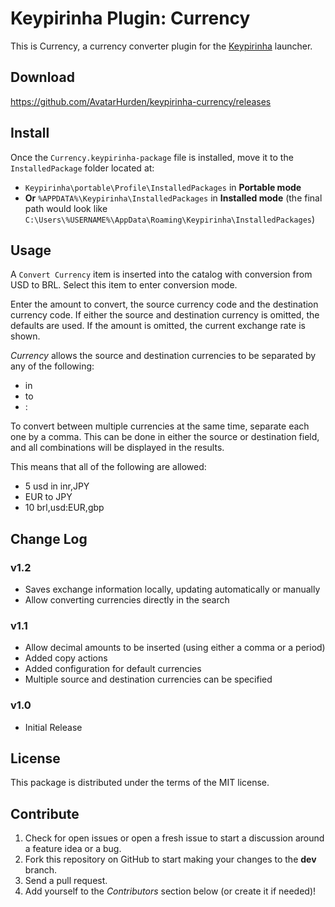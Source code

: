 # Keypirinha Plugin: Currency

This is Currency, a currency converter plugin for the
[Keypirinha](http://keypirinha.com) launcher.

## Download

https://github.com/AvatarHurden/keypirinha-currency/releases


## Install

Once the `Currency.keypirinha-package` file is installed,
move it to the `InstalledPackage` folder located at:

* `Keypirinha\portable\Profile\InstalledPackages` in **Portable mode**
* **Or** `%APPDATA%\Keypirinha\InstalledPackages` in **Installed mode** (the
  final path would look like
  `C:\Users\%USERNAME%\AppData\Roaming\Keypirinha\InstalledPackages`)


## Usage

A ```Convert Currency``` item is inserted into the catalog with conversion from USD to BRL.
Select this item to enter conversion mode.

Enter the amount to convert, the source currency code and the destination currency code.
If either the source and destination currency is omitted, the defaults are used.
If the amount is omitted, the current exchange rate is shown.

*Currency* allows the source and destination currencies to be separated by any of the following:
 - in
 - to
 - :

To convert between multiple currencies at the same time, separate each one by a comma.
This can be done in either the source or destination field, and all combinations will be displayed in the results.

This means that all of the following are allowed:

- 5 usd in inr,JPY
- EUR to JPY
- 10 brl,usd:EUR,gbp

## Change Log

### v1.2

* Saves exchange information locally, updating automatically or manually
* Allow converting currencies directly in the search

### v1.1

* Allow decimal amounts to be inserted (using either a comma or a period)
* Added copy actions
* Added configuration for default currencies
* Multiple source and destination currencies can be specified

### v1.0

* Initial Release


## License

This package is distributed under the terms of the MIT license.

## Contribute

1. Check for open issues or open a fresh issue to start a discussion around a
   feature idea or a bug.
2. Fork this repository on GitHub to start making your changes to the **dev**
   branch.
3. Send a pull request.
4. Add yourself to the *Contributors* section below (or create it if needed)!
